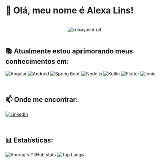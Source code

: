 # 👋 Olá, meu nome é Alexa Lins!
<div align="center"><br>
  <img align="center" alt="kobayashi-gif" src="http://pa1.narvii.com/6593/62e2a11c5bf52a5bf207cc120d8a4d34c63b8345_00.gif">
</div>

<br/>

## 📚 Atualmente estou aprimorando meus conhecimentos em:

![Angular](https://img.shields.io/badge/angular-%23DD0031.svg?style=for-the-badge&logo=angular&logoColor=white)
![Android](https://img.shields.io/badge/Android-grey?style=for-the-badge&logo=android&logoColor=green)
![Spring Boot](https://img.shields.io/badge/Spring%20Boot-gray?style=for-the-badge&logo=spring-boot&logoColor=brightgreen)
![Node.js](https://img.shields.io/badge/node.js-6DA55F?style=for-the-badge&logo=node.js&logoColor=white)
![Kotlin](https://img.shields.io/badge/Kotlin-F18E33?style=for-the-badge&logo=kotlin&color=brown)
![Flutter](https://img.shields.io/badge/Flutter-blue?style=for-the-badge&amp;logo=flutter&logoColor=white)
![Ionic](https://img.shields.io/badge/Ionic-3300FF?style=for-the-badge&logo=ionic&color=white)

<br/>

## 📫 Onde me encontrar:

[![LinkedIn](https://img.shields.io/badge/LinkedIn-blue?style=for-the-badge&logo=linkedin)](https://www.linkedin.com/in/alexa-lins-148634182/)

<br/>

## 📊 Estatísticas:
![Anurag's GitHub stats](https://github-readme-stats.vercel.app/api?username=alexalins&show_icons=true&locale=pt-br&rank_icon=percentile&theme=radical)
![Top Langs](https://github-readme-stats.vercel.app/api/top-langs/?username=alexalins&locale=pt-br&layout=normal&theme=radical)
